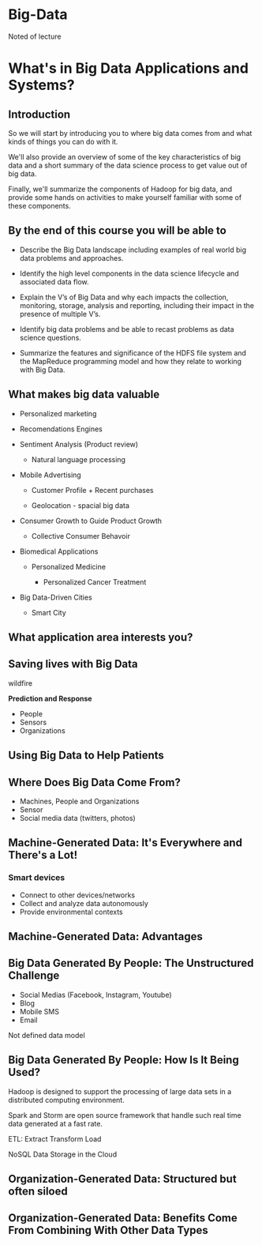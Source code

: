 # Big-Data
Noted of lecture

# What's in Big Data Applications and Systems?

## Introduction

So we will start by introducing you to where big data comes from and what kinds
of things you can do with it.

We'll also provide an overview of some of the key characteristics of big data
and a short summary of the data science process to get value out of big data.

Finally, we'll summarize the components of Hadoop for big data, and provide
some hands on activities to make yourself familiar with some of these components.

## By the end of this course you will be able to

* Describe the Big Data landscape including examples of real world big data problems and approaches.

* Identify the high level components in the data science lifecycle and associated data flow.

* Explain the V’s of Big Data and why each impacts the collection, monitoring, storage, analysis and reporting, including their impact in the presence of multiple V’s.

* Identify big data problems and be able to recast problems as data science questions.

* Summarize the features and significance of the HDFS file system and the MapReduce programming model and how they relate to working with Big Data.

## What makes big data valuable

* Personalized marketing

* Recomendations Engines

* Sentiment Analysis (Product review)

  * Natural language processing

* Mobile Advertising

  * Customer Profile + Recent purchases

  * Geolocation - spacial big data

* Consumer Growth to Guide Product Growth

  * Collective Consumer Behavoir

* Biomedical Applications

  * Personalized Medicine

    * Personalized Cancer Treatment

* Big Data-Driven Cities

  * Smart City

## What application area interests you?

## Saving lives with Big Data

wildfire

**Prediction and Response**

 * People
 * Sensors
 * Organizations

## Using Big Data to Help Patients

## Where Does Big Data Come From?

- Machines, People and Organizations
- Sensor
- Social media data (twitters, photos)

## Machine-Generated Data: It's Everywhere and There's a Lot!

### Smart devices
* Connect to other devices/networks
* Collect and analyze data autonomously
* Provide environmental contexts

## Machine-Generated Data: Advantages

## Big Data Generated By People: The Unstructured Challenge

- Social Medias (Facebook, Instagram, Youtube)
- Blog
- Mobile SMS
- Email

Not defined data model

## Big Data Generated By People: How Is It Being Used?

Hadoop is designed to support the processing of large data sets in a
distributed computing environment.

Spark and Storm are open source framework that handle such real time data generated
at a fast rate.

ETL: Extract Transform Load

NoSQL Data Storage in the Cloud

## Organization-Generated Data: Structured but often siloed

## Organization-Generated Data: Benefits Come From Combining With Other Data Types

